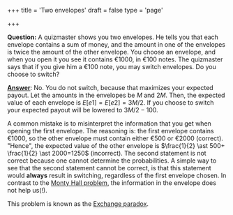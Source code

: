+++
title = 'Two envelopes'
draft = false
type = 'page'

+++

**Question:** A quizmaster shows you two envelopes. He tells you that each envelope contains a sum of money, and the amount in one of the envelopes is twice the amount of the other envelope. You choose an envelope, and when you open it you see it contains €1000, in €100 notes. The quizmaster says that if you give him a €100 note, you may switch envelopes. Do you choose to switch?

[**Answer**](/puzzles/two_envelopes/): No. You do not switch, because that maximizes your expected payout. Let the amounts in the envelopes be $M$ and $2M$. Then, the expected value of each envelope is $E[e1]=E[e2]=3M/2$. If you choose to switch your expected payout will be lowered to  $3M/2-100$.

A common mistake is to misinterpret the information that you get when opening the first envelope. The reasoning is: the first envelope contains €1000, so the other envelope must contain either €500 or €2000 (correct). "Hence", the expected value of the other envelope is $\frac{1}{2} \ast 500+ \frac{1}{2} \ast 2000=1250$ (incorrect). The second statement is not correct because one cannot determine the probabilities. A simple way to see that the second statement cannot be correct, is that this statement would **always** result in switching, regardless of the first envelope chosen. In contrast to the [Monty Hall problem](https://en.wikipedia.org/wiki/Monty_Hall_problem), the information in the envelope does not help us(!).

This problem is known as the [Exchange paradox](https://en.wikipedia.org/wiki/Two_envelopes_problem).

